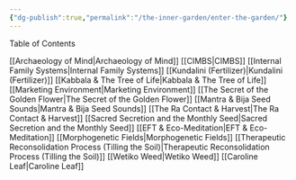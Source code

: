 ```yaml
---
{"dg-publish":true,"permalink":"/the-inner-garden/enter-the-garden/"}
---
```


Table of Contents

[[Archaeology of Mind\|Archaeology of Mind]]
[[CIMBS\|CIMBS]]
[[Internal Family Systems\|Internal Family Systems]]
[[Kundalini (Fertilizer)\|Kundalini (Fertilizer)]]
[[Kabbala & The Tree of Life\|Kabbala & The Tree of Life]]
[[Marketing Environment\|Marketing Environment]]
[[The Secret of the Golden Flower\|The Secret of the Golden Flower]]
[[Mantra & Bija Seed Sounds\|Mantra & Bija Seed Sounds]]
[[The Ra Contact & Harvest\|The Ra Contact & Harvest]]
[[Sacred Secretion and the Monthly Seed\|Sacred Secretion and the Monthly Seed]]
[[EFT & Eco-Meditation\|EFT & Eco-Meditation]]
[[Morphogenetic Fields\|Morphogenetic Fields]]
[[Therapeutic Reconsolidation Process (Tilling the Soil)\|Therapeutic Reconsolidation Process (Tilling the Soil)]]
[[Wetiko Weed\|Wetiko Weed]]
[[Caroline Leaf\|Caroline Leaf]]
